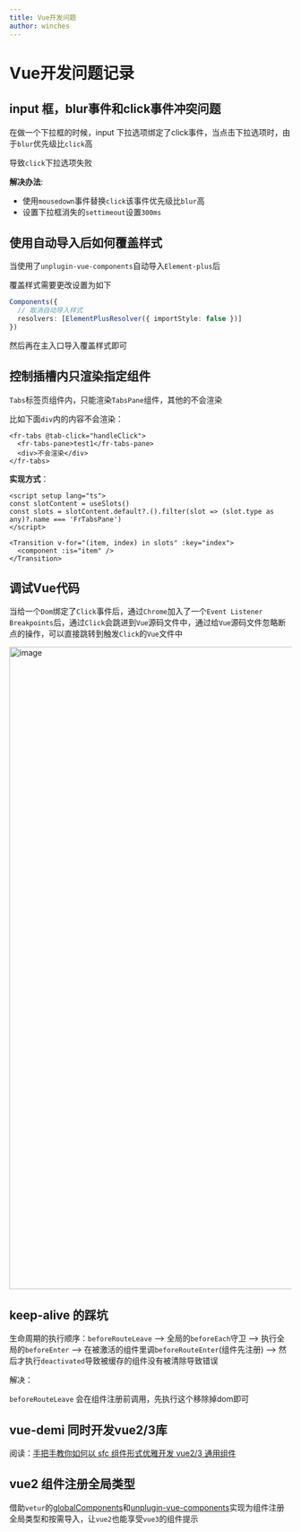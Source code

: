 ```yaml
---
title: Vue开发问题
author: winches
---
```


# Vue开发问题记录
## input 框，blur事件和click事件冲突问题
在做一个下拉框的时候，input 下拉选项绑定了click事件，当点击下拉选项时，由于`blur`优先级比`click`高

导致`click`下拉选项失败

**解决办法**:
  - 使用`mousedown`事件替换`click`该事件优先级比`blur`高
  - 设置下拉框消失的`settimeout`设置`300ms`

## 使用自动导入后如何覆盖样式
当使用了`unplugin-vue-components`自动导入`Element-plus`后

覆盖样式需要更改设置为如下
```ts
Components({
  // 取消自动导入样式
  resolvers: [ElementPlusResolver({ importStyle: false })]
})
```
然后再在主入口导入覆盖样式即可

## 控制插槽内只渲染指定组件

`Tabs`标签页组件内，只能渲染`TabsPane`组件，其他的不会渲染

比如下面`div`内的内容不会渲染：

```vue
<fr-tabs @tab-click="handleClick">
  <fr-tabs-pane>test1</fr-tabs-pane>
  <div>不会渲染</div>
</fr-tabs>
```

**实现方式**：

```vue
<script setup lang="ts">
const slotContent = useSlots()
const slots = slotContent.default?.().filter(slot => (slot.type as any)?.name === 'FrTabsPane')
</script>

<Transition v-for="(item, index) in slots" :key="index">
  <component :is="item" />
</Transition>
```

## 调试Vue代码

当给一个`Dom`绑定了`Click`事件后，通过`Chrome`加入了一个`Event Listener Breakpoints`后，通过`Click`会跳进到`Vue`源码文件中，通过给`Vue`源码文件忽略断点的操作，可以直接跳转到触发`Click`的`Vue`文件中

<img width="1146" alt="image" src="https://github.com/kaorun343/vue-property-decorator/assets/96854855/93c8f26e-df4b-4c98-be1b-4996306b397f">

## keep-alive 的踩坑

生命周期的执行顺序：`beforeRouteLeave` --> 全局的`beforeEach`守卫 --> 执行全局的`beforeEnter` --> 在被激活的组件里调`beforeRouteEnter`(组件先注册) --> 然后才执行`deactivated`导致被缓存的组件没有被清除导致错误

解决：

`beforeRouteLeave` 会在组件注册前调用，先执行这个移除掉dom即可

## vue-demi 同时开发vue2/3库

阅读：[手把手教你如何以 sfc 组件形式优雅开发 vue2/3 通用组件](https://zhuanlan.zhihu.com/p/597334820)

## vue2 组件注册全局类型

借助`vetur`的[globalComponents](https://vuejs.github.io/vetur/reference/#example)和[unplugin-vue-components](https://github.com/antfu/unplugin-vue-components)实现为组件注册全局类型和按需导入，让`vue2`也能享受`vue3`的组件提示
